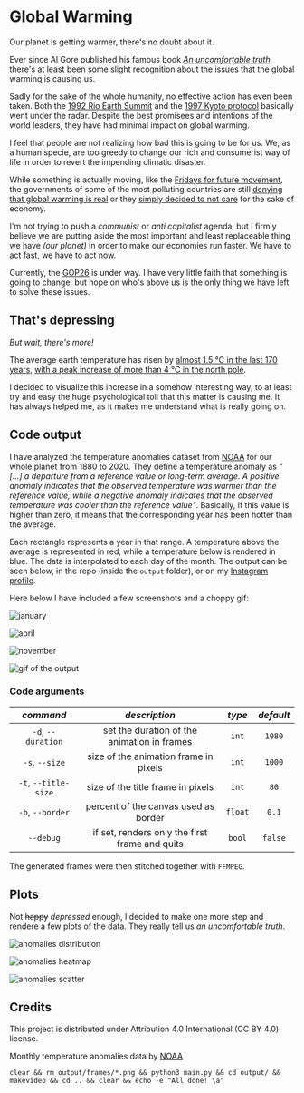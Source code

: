 # Global Warming

Our planet is getting warmer, there's no doubt about it.

Ever since Al Gore published his famous book [*An uncomfortable truth*](https://en.wikipedia.org/wiki/An_Inconvenient_Truth_(book)), there's at least been some slight recognition about the issues that the global warming is causing us.

Sadly for the sake of the whole humanity, no effective action has even been taken. Both the [1992 Rio Earth Summit](https://en.wikipedia.org/wiki/Earth_Summit) and the [1997 Kyoto protocol](https://en.wikipedia.org/wiki/Kyoto_Protocol) basically went under the radar. Despite the best promisees and intentions of the world leaders, they have had minimal impact on global warming.

I feel that people are not realizing how bad this is going to be for us. We, as a human specie, are too greedy to change our rich and consumerist way of life in order to revert the impending climatic disaster.

While something is actually moving, like the [Fridays for future movement](https://en.wikipedia.org/wiki/School_Strike_for_Climate), the governments of some of the most polluting countries are still [denying that global warming is real](https://www.nytimes.com/2020/11/09/climate/trump-legacy-climate-change.html) or they [simply decided to not care](https://www.cnbc.com/2021/11/02/chinas-coal-shortage-eases-after-beijing-steps-in-cba-report-shows.html) for the sake of economy.

I'm not trying to push a *communist* or *anti capitalist* agenda, but I firmly believe we are putting aside the most important and least replaceable thing we have *(our planet)* in order to make our economies run faster. We have to act fast, we have to act now.

Currently, the [GOP26](https://en.wikipedia.org/wiki/2021_United_Nations_Climate_Change_Conference) is under way. I have very little faith that something is going to change, but hope on who's above us is the only thing we have left to solve these issues.

## That's depressing

*But wait, there's more!*

The average earth temperature has risen by [almost 1.5 °C in the last 170 years](https://upload.wikimedia.org/wikipedia/commons/d/db/Global_Temperature_And_Forces.svg), [with a peak increase of more than 4 °C in the north pole](https://upload.wikimedia.org/wikipedia/commons/8/88/Change_in_Average_Temperature.svg).

I decided to visualize this increase in a somehow interesting way, to at least try and easy the huge psychological toll that this matter is causing me. It has always helped me, as it makes me understand what is really going on.

## Code output

I have analyzed the temperature anomalies dataset from [NOAA](https://www.ncdc.noaa.gov) for our whole planet from 1880 to 2020. They define a temperature anomaly as *"[...] a departure from a reference value or long-term average. A positive anomaly indicates that the observed temperature was warmer than the reference value, while a negative anomaly indicates that the observed temperature was cooler than the reference value"*. Basically, if this value is higher than zero, it means that the corresponding year has been hotter than the average.

Each rectangle represents a year in that range. A temperature above the average is represented in red, while a temperature below is rendered in blue. The data is interpolated to each day of the month. The output can be seen below, in the repo (inside the `output` folder), or on my [Instagram profile](https://www.instagram.com/lorossi97).

Here below I have included a few screenshots and a choppy gif:

![january](output/0000073.png)

![april](output/0000289.png)

![november](output/0000907.png)

![gif of the output](output/output.gif)

### Code arguments

|      *command*       |                 *description*                  | *type*  | *default* |
| :------------------: | :--------------------------------------------: | :-----: | :-------: |
|  `-d`, `--duration`  |  set the duration of the animation in frames   |  `int`  |  `1080`   |
|    `-s`, `--size`    |     size of the animation frame in pixels      |  `int`  |  `1000`   |
| `-t`, `--title-size` |       size of the title frame in pixels        |  `int`  |   `80`    |
|   `-b`, `--border`   |      percent of the canvas used as border      | `float` |   `0.1`   |
|      `--debug`       | if set, renders only the first frame and quits | `bool`  |  `false`  |

The generated frames were then stitched together with `FFMPEG`.

## Plots

Not ~~happy~~ *depressed* enough, I decided to make one more step and rendere a few plots of the data. They really tell us *an uncomfortable truth*.

![anomalies distribution](output/plots/anomalies-distribution.png)

![anomalies heatmap](output/plots/anomalies-heatmap.png)

![anomalies scatter](output/plots/anomalies-scatter.png)

## Credits

This project is distributed under Attribution 4.0 International (CC BY 4.0) license.

Monthly temperature anomalies data by [NOAA](https://www.ncdc.noaa.gov/monitoring-references/faq/anomalies.php#anomalies)

`clear && rm output/frames/*.png && python3 main.py && cd output/ && makevideo && cd .. && clear && echo -e "All done! \a"`
